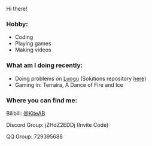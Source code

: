 Hi there!

### Hobby:
- Coding
- Playing games
- Making videos

### What am I doing recently:
- Doing problems on [Luogu](https://luogu.com.cn) (Solutions repository [here](https://github.com/KiteAB/luoguSolutions))
- Gaming in: Terraira, A Dance of Fire and Ice

### Where you can find me:

Bilibili: [@KiteAB](https://space.bilibili.com/387229912)

Discord Group: jZHdZ2EDDj (Invite Code)

QQ Group: 729395688
